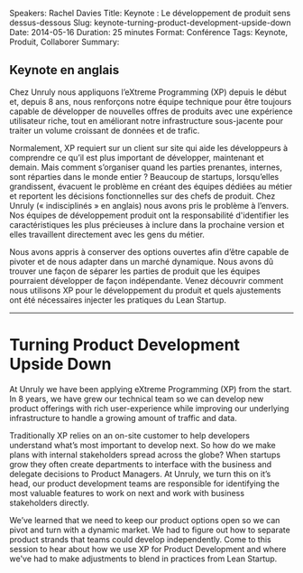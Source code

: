 Speakers: Rachel Davies
Title: Keynote : Le développement de produit sens dessus-dessous
Slug: keynote-turning-product-development-upside-down
Date: 2014-05-16
Duration: 25 minutes
Format: Conférence
Tags: Keynote, Produit, Collaborer
Summary:

## Keynote en anglais

Chez Unruly nous appliquons l’eXtreme Programming (XP) depuis le début et, depuis 8 ans, nous renforçons notre équipe technique pour être toujours capable de développer de nouvelles offres de produits avec une expérience utilisateur riche, tout en améliorant notre infrastructure sous-jacente pour traiter un volume croissant de données et de trafic.

Normalement, XP requiert sur un client sur ​​site qui aide les développeurs à comprendre ce qu’il est plus important de développer, maintenant et demain. Mais comment s’organiser quand les parties prenantes, internes, sont réparties dans le monde entier ? Beaucoup de startups, lorsqu’elles grandissent, évacuent le problème en créant des équipes dédiées au métier et reportent les décisions fonctionnelles sur des chefs de produit. Chez Unruly (« indisciplinés » en anglais) nous avons pris le problème à l’envers. Nos équipes de développement produit ont la responsabilité d'identifier les caractéristiques les plus précieuses à inclure dans la prochaine version et elles travaillent directement avec les gens du métier.

Nous avons appris à conserver des options ouvertes afin d’être capable de pivoter et de nous adapter dans un marché dynamique. Nous avons dû trouver une façon de séparer les parties de produit que les équipes pourraient développer de façon indépendante. Venez découvrir comment nous utilisons XP pour le développement du produit et quels ajustements ont été nécessaires injecter les pratiques du Lean Startup.

<hr />

# Turning Product Development Upside Down

At Unruly we have been applying eXtreme Programming (XP) from the start. In 8 years, we have grew our technical team so we can develop new product offerings with rich user-experience while improving our underlying infrastructure to handle a growing amount of traffic and data. 

Traditionally XP relies on an on-site customer to help developers understand what’s most important to develop next. So how do we make plans with internal stakeholders spread across the globe? When startups grow they often create departments to interface with the business and delegate decisions to Product Managers. At Unruly, we turn this on it’s head, our product development teams are responsible for identifying the most valuable features to work on next and work with business stakeholders directly.

We’ve learned that we need to keep our product options open so we can pivot and turn with a dynamic market. We had to figure out how to separate product strands that teams could develop independently. Come to this session to hear about how we use XP for Product Development and where we've had to make adjustments to blend in practices from Lean Startup.
